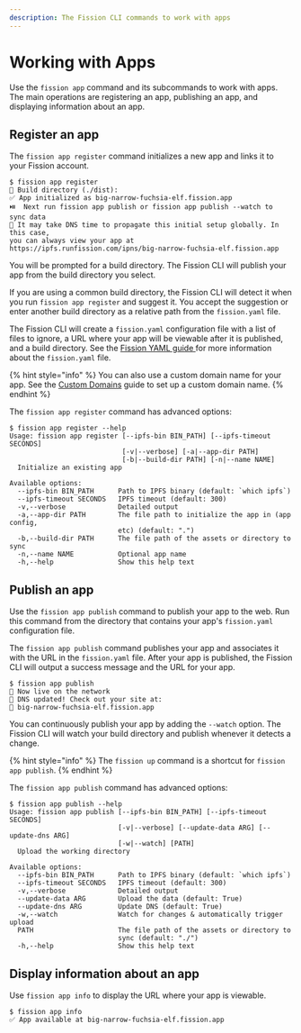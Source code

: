 ```yaml
---
description: The Fission CLI commands to work with apps
---
```


# Working with Apps

Use the `fission app` command and its subcommands to work with apps. The main operations are registering an app, publishing an app, and displaying information about an app.

## Register an app

The `fission app register` command initializes a new app and links it to your Fission account.

```text
$ fission app register
👷 Build directory (./dist): 
✅ App initialized as big-narrow-fuchsia-elf.fission.app
⏯️  Next run fission app publish or fission app publish --watch to sync data
💁 It may take DNS time to propagate this initial setup globally. In this case, 
you can always view your app at 
https://ipfs.runfission.com/ipns/big-narrow-fuchsia-elf.fission.app
```

You will be prompted for a build directory. The Fission CLI will publish your app from the build directory you select. 

If you are using a common build directory, the Fission CLI will detect it when you run `fission app register` and suggest it. You accept the suggestion or enter another build directory as a relative path from the `fission.yaml` file.

The Fission CLI will create a `fission.yaml` configuration file with a list of files to ignore, a URL where your app will be viewable after it is published, and a build directory. See the [Fission YAML guide ](fission-yaml.md#fission-yaml-for-apps)for more information about the `fission.yaml` file.

{% hint style="info" %}
You can also use a custom domain name for your app. See the [Custom Domains](../custom-domains/) guide to set up a custom domain name.
{% endhint %}

The `fission app register` command has advanced options:

```text
$ fission app register --help
Usage: fission app register [--ipfs-bin BIN_PATH] [--ipfs-timeout SECONDS] 
                            [-v|--verbose] [-a|--app-dir PATH] 
                            [-b|--build-dir PATH] [-n|--name NAME]
  Initialize an existing app

Available options:
  --ipfs-bin BIN_PATH      Path to IPFS binary (default: `which ipfs`)
  --ipfs-timeout SECONDS   IPFS timeout (default: 300)
  -v,--verbose             Detailed output
  -a,--app-dir PATH        The file path to initialize the app in (app config,
                           etc) (default: ".")
  -b,--build-dir PATH      The file path of the assets or directory to sync
  -n,--name NAME           Optional app name
  -h,--help                Show this help text
```

## Publish an app

Use the `fission app publish` command to publish your app to the web. Run this command from the directory that contains your app's `fission.yaml` configuration file.

The `fission app publish` command publishes your app and associates it with the URL in the `fission.yaml` file. After your app is published, the Fission CLI will output a success message and the URL for your app.

```text
$ fission app publish
🚀 Now live on the network
📝 DNS updated! Check out your site at: 
🔗 big-narrow-fuchsia-elf.fission.app
```

You can continuously publish your app by adding the `--watch` option. The Fission CLI will watch your build directory and publish whenever it detects a change.

{% hint style="info" %}
The `fission up` command is a shortcut for `fission app publish`.
{% endhint %}

The `fission app publish` command has advanced options:

```text
$ fission app publish --help
Usage: fission app publish [--ipfs-bin BIN_PATH] [--ipfs-timeout SECONDS] 
                           [-v|--verbose] [--update-data ARG] [--update-dns ARG]
                           [-w|--watch] [PATH]
  Upload the working directory

Available options:
  --ipfs-bin BIN_PATH      Path to IPFS binary (default: `which ipfs`)
  --ipfs-timeout SECONDS   IPFS timeout (default: 300)
  -v,--verbose             Detailed output
  --update-data ARG        Upload the data (default: True)
  --update-dns ARG         Update DNS (default: True)
  -w,--watch               Watch for changes & automatically trigger upload
  PATH                     The file path of the assets or directory to
                           sync (default: "./")
  -h,--help                Show this help text
```

## Display information about an app

Use `fission app info` to display the URL where your app is viewable.

```text
$ fission app info
✅ App available at big-narrow-fuchsia-elf.fission.app
```

## 



